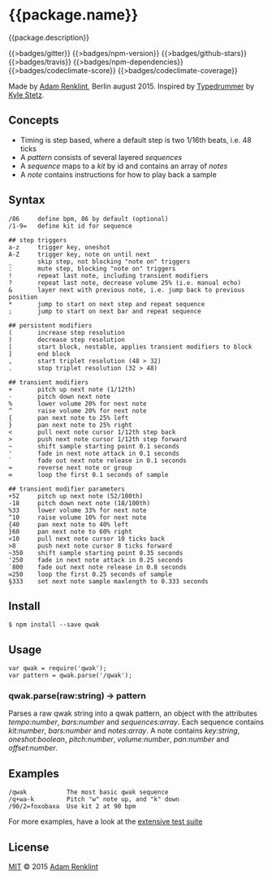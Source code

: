 {{package.name}}
====

{{package.description}}

{{>badges/gitter}} {{>badges/npm-version}} {{>badges/github-stars}} {{>badges/travis}} {{>badges/npm-dependencies}} {{>badges/codeclimate-score}} {{>badges/codeclimate-coverage}}

Made by [Adam Renklint](http://adamrenklint.com), Berlin august 2015. Inspired by [Typedrummer](http://typedrummer.com/) by [Kyle Stetz](http://kylestetz.com/).

## Concepts

- Timing is step based, where a default step is two 1/16th beats, i.e. 48 ticks
- A *pattern* consists of several layered *sequences*
- A *sequence* maps to a *kit* by id and contains an array of *notes*
- A *note* contains instructions for how to play back a sample

## Syntax

```
/86     define bpm, 86 by default (optional)
/1-9=   define kit id for sequence

## step triggers
a-z     trigger key, oneshot
A-Z     trigger key, note on until next
_       skip step, not blocking "note on" triggers
:       mute step, blocking "note on" triggers
!       repeat last note, including transient modifiers
?       repeat last note, decrease volume 25% (i.e. manual echo)
&       layer next with previous note, i.e. jump back to previous position
*       jump to start on next step and repeat sequence
;       jump to start on next bar and repeat sequence

## persistent modifiers
(       increase step resolution
)       decrease step resolution
[       start block, nestable, applies transient modifiers to block
]       end block
,       start triplet resolution (48 > 32)
.       stop triplet resolution (32 > 48)

## transient modifiers
+       pitch up next note (1/12th)
-       pitch down next note
%       lower volume 20% for next note
^       raise volume 20% for next note
{       pan next note to 25% left
}       pan next note to 25% right
<       pull next note cursor 1/12th step back
>       push next note cursor 1/12th step forward
~       shift sample starting point 0.1 seconds
'       fade in next note attack in 0.1 seconds
`       fade out next note release in 0.1 seconds
≈       reverse next note or group
∞       loop the first 0.1 seconds of sample

## transient modifier parameters
+52     pitch up next note (52/100th)
-18     pitch down next note (18/100th)
%33     lower volume 33% for next note
^10     raise volume 10% for next note
{40     pan next note to 40% left
}60     pan next note to 60% right
<10     pull next note cursor 10 ticks back
>8      push next note cursor 8 ticks forward
~350    shift sample starting point 0.35 seconds
'250    fade in next note attack in 0.25 seconds
`800    fade out next note release in 0.8 seconds
∞250    loop the first 0.25 seconds of sample
§333    set next note sample maxlength to 0.333 seconds
```

## Install

```
$ npm install --save qwak
```

## Usage

```
var qwak = require('qwak');
var pattern = qwak.parse('/qwak');
```

### qwak.parse(raw:string) -> pattern

Parses a raw qwak string into a qwak pattern, an object with the attributes *tempo:number*, *bars:number* and *sequences:array*. Each sequence contains *kit:number*, *bars:number* and *notes:array*. A note contains *key:string*, *oneshot:boolean*, *pitch:number*, *volume:number*, *pan:number* and *offset:number*.

## Examples

```
/qwak           The most basic qwak sequence
/q+wa-k         Pitch "w" note up, and "k" down
/90/2=foxobaxa  Use kit 2 at 90 bpm
```

For more examples, have a look at the [extensive test suite]({{github.url}}/blob/master/test/qwak.test.js)

## License

[MIT]({{github.url}}/blob/master/LICENSE.md) © 2015 [Adam Renklint](http://adamrenklint.com)
